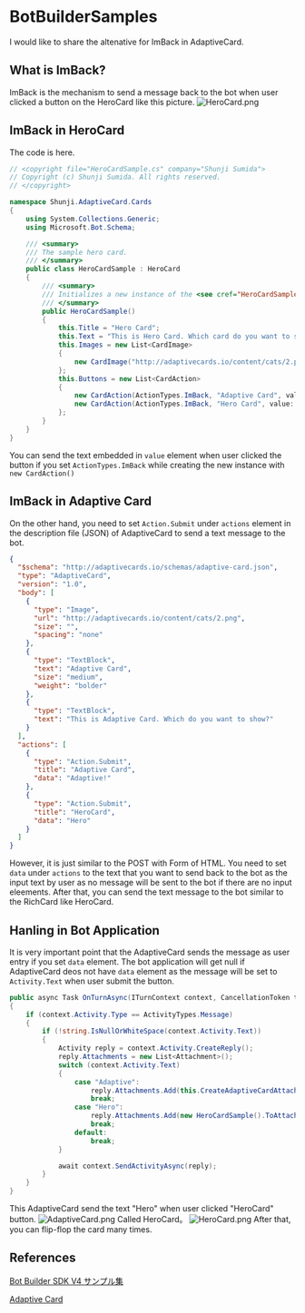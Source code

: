 # BotBuilderSamples
I would like to share the altenative for ImBack in AdaptiveCard.

## What is ImBack?
ImBack is the mechanism to send a message back to the bot when user clicked a button on the HeroCard like this picture.
![HeroCard.png](https://qiita-image-store.s3.amazonaws.com/0/245269/55be9e8e-fecc-3a17-d8a3-999080578399.png)

## ImBack in HeroCard
The code is here.

```C#:HeroCardSample.cs
// <copyright file="HeroCardSample.cs" company="Shunji Sumida">
// Copyright (c) Shunji Sumida. All rights reserved.
// </copyright>

namespace Shunji.AdaptiveCard.Cards
{
	using System.Collections.Generic;
	using Microsoft.Bot.Schema;

	/// <summary>
	/// The sample hero card.
	/// </summary>
	public class HeroCardSample : HeroCard
	{
		/// <summary>
		/// Initializes a new instance of the <see cref="HeroCardSample"/> class.
		/// </summary>
		public HeroCardSample()
		{
			this.Title = "Hero Card";
			this.Text = "This is Hero Card. Which card do you want to show?";
			this.Images = new List<CardImage>
            {
				new CardImage("http://adaptivecards.io/content/cats/2.png"),
			};
			this.Buttons = new List<CardAction>
            {
				new CardAction(ActionTypes.ImBack, "Adaptive Card", value: "Adaptive"),
				new CardAction(ActionTypes.ImBack, "Hero Card", value: "Hero"),
			};
		}
	}
}
```

You can send the text embedded in ``value`` element when user clicked the button if you set ``ActionTypes.ImBack`` while creating the new instance with ``new CardAction()``

## ImBack in Adaptive Card
On the other hand, you need to set ``Action.Submit`` under ``actions`` element in the description file (JSON) of AdaptiveCard to send a text message to the bot.

```son:AdaptiveCardSample.json
{
  "$schema": "http://adaptivecards.io/schemas/adaptive-card.json",
  "type": "AdaptiveCard",
  "version": "1.0",
  "body": [
    {
      "type": "Image",
      "url": "http://adaptivecards.io/content/cats/2.png",
      "size": "",
      "spacing": "none"
    },
    {
      "type": "TextBlock",
      "text": "Adaptive Card",
      "size": "medium",
      "weight": "bolder"
    },
    {
      "type": "TextBlock",
      "text": "This is Adaptive Card. Which do you want to show?"
    }
  ],
  "actions": [
    {
      "type": "Action.Submit",
      "title": "Adaptive Card",
      "data": "Adaptive!"
    },
    {
      "type": "Action.Submit",
      "title": "HeroCard",
      "data": "Hero"
    }
  ]
}
```

However, it is just similar to the POST with Form of HTML. You need to set ``data`` under ``actions`` to the text that you want to send back to the bot as the input text by user as no message will be sent to the bot if there are no input eleements. After that, you can send the text message to the bot similar to the RichCard like HeroCard.

## Hanling in Bot Application
It is very important point that the AdaptiveCard sends the message as user entry if you set ``data`` element. The bot application will get null if AdaptiveCard deos not have ``data`` element as the message will be set to ```Activity.Text``` when user submit the button.

```C#:EchoWithCounterBot.cs
public async Task OnTurnAsync(ITurnContext context, CancellationToken token = default(CancellationToken))
{
	if (context.Activity.Type == ActivityTypes.Message)
	{
		if (!string.IsNullOrWhiteSpace(context.Activity.Text))
		{
			Activity reply = context.Activity.CreateReply();
			reply.Attachments = new List<Attachment>();
			switch (context.Activity.Text)
			{
				case "Adaptive":
					reply.Attachments.Add(this.CreateAdaptiveCardAttachment());
					break;
				case "Hero":
					reply.Attachments.Add(new HeroCardSample().ToAttachment());
					break;
				default:
					break;
			}

			await context.SendActivityAsync(reply);
		}
	}
}
```

This AdaptiveCard send the text "Hero" when user clicked "HeroCard" button.
![AdaptiveCard.png](https://qiita-image-store.s3.amazonaws.com/0/245269/48786d93-a924-e311-f826-9f1e5e887aa6.png)
Called HeroCard。
![HeroCard.png](https://qiita-image-store.s3.amazonaws.com/0/245269/b916651b-4597-d7dc-5021-7b9d8c3dc88e.png)
After that, you can flip-flop the card many times.

## References
[Bot Builder SDK V4 サンプル集](https://github.com/Microsoft/BotBuilder-Samples/tree/master/samples/csharp_dotnetcore)

[Adaptive Card](http://adaptivecards.io/)
